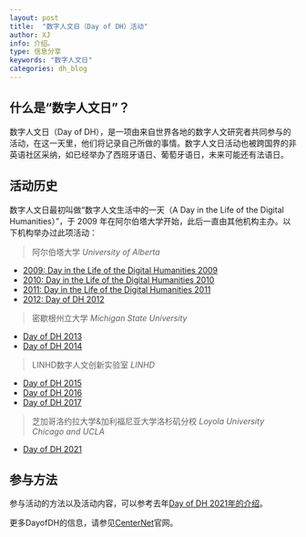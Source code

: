 ```yaml
---
layout: post
title:  "数字人文日（Day of DH）活动"
author: XJ
info: 介绍。
type: 信息分享
keywords: "数字人文日"
categories: dh_blog
---
```


## 什么是“数字人文日”？

数字人文日（Day of DH），是一项由来自世界各地的数字人文研究者共同参与的活动，在这一天里，他们将记录自己所做的事情。数字人文日活动也被跨国界的非英语社区采纳，如已经举办了西班牙语日、葡萄牙语日，未来可能还有法语日。

## 活动历史
数字人文日最初叫做“数字人文生活中的一天（A Day in the Life of the Digital Humanities）”，于 2009 年在阿尔伯塔大学开始，此后一直由其他机构主办。以下机构举办过此项活动：

> 阿尔伯塔大学 _University of Alberta_

*   [2009: Day in the Life of the Digital Humanities 2009](http://www.artsrn.ualberta.ca/taporwiki/index.php/Day_in_the_Life_of_the_Digital_Humanities_2009)
*   [2010: Day in the Life of the Digital Humanities 2010](http://www.artsrn.ualberta.ca/taporwiki/index.php/Day_in_the_Life_of_the_Digital_Humanities_2010)
*   [2011: Day in the Life of the Digital Humanities 2011](http://www.artsrn.ualberta.ca/taporwiki/index.php/Day_in_the_Life_of_the_Digital_Humanities_2011)
*   [2012: Day of DH 2012](http://archive.artsrn.ualberta.ca/Day-of-DH-2012/)    

> 密歇根州立大学 _Michigan State University_

*   [Day of DH 2013](http://dayofdh2013.matrix.msu.edu/)
*   [Day of DH 2014](http://dayofdh2014.matrix.msu.edu/)

> LINHD数字人文创新实验室 _LINHD_

*   [Day of DH 2015](http://dayofdh2015.uned.es/)
*   [Day of DH 2016](http://dayofdh2016.linhd.es/)
*   [Day of DH 2017](http://dayofdh2017.linhd.es/)

> 芝加哥洛约拉大学&加利福尼亚大学洛杉矶分校 _Loyola University Chicago and UCLA_

*   [Day of DH 2021](https://dh2021.adho.org/day-of-dh/)
    
## 参与方法
参与活动的方法以及活动内容，可以参考去年[Day of DH 2021年的介绍](https://dhcenternet.org/initiatives/day-of-dh/2021)。    
    
更多DayofDH的信息，请参见[CenterNet](https://dhcenternet.org/initiatives/day-of-dh/)官网。